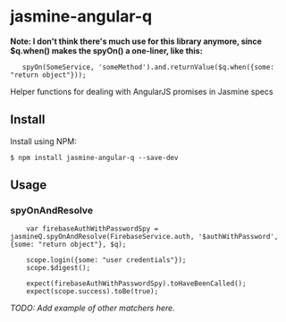 # jasmine-angular-q

**Note: I don't think there's much use for this library anymore, since $q.when() makes the spyOn() a one-liner, like this:**

```
   spyOn(SomeService, 'someMethod').and.returnValue($q.when({some: "return object"}));
```

Helper functions for dealing with AngularJS promises in Jasmine specs

## Install

Install using NPM:

    $ npm install jasmine-angular-q --save-dev

## Usage

### spyOnAndResolve

```
    var firebaseAuthWithPasswordSpy = jasmineQ.spyOnAndResolve(FirebaseService.auth, '$authWithPassword', {some: "return object"}, $q);

    scope.login({some: "user credentials"});
    scope.$digest();

    expect(firebaseAuthWithPasswordSpy).toHaveBeenCalled();
    expect(scope.success).toBe(true);
```

_TODO: Add example of other matchers here._
